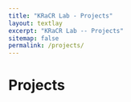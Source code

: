 ```yaml
---
title: "KRaCR Lab - Projects"
layout: textlay
excerpt: "KRaCR Lab -- Projects"
sitemap: false
permalink: /projects/
---
```


# Projects
